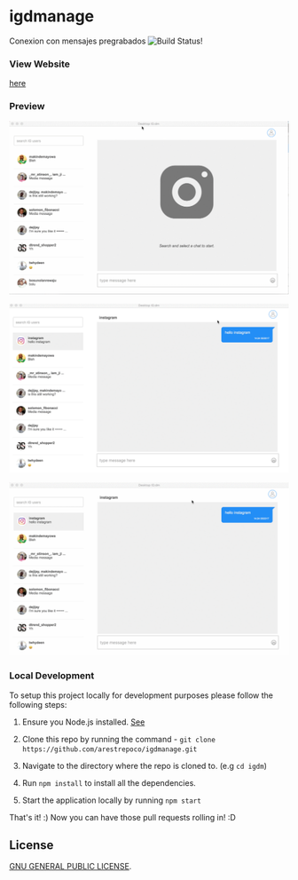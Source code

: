 # igdmanage
Conexion con mensajes pregrabados
![Build Status!](https://github.com/arestrepoco/igdmanage.svg?branch=master)
### View Website
[here](https://github.com/arestrepoco/igdmanage/)


### Preview

![Start a chat](docs/img/startchat.gif)

![Quote a message](docs/img/quotemessage.gif)

![View unfollowers](docs/img/unfollowers.gif)

### Local Development

To setup this project locally for development purposes please follow the following steps:

1. Ensure you Node.js installed. [See](https://nodejs.org/en/download/)

2. Clone this repo by running the command - `git clone https://github.com/arestrepoco/igdmanage.git`

3. Navigate to the directory where the repo is cloned to. (e.g `cd igdm`)

4. Run `npm install` to install all the dependencies.

5. Start the application locally by running `npm start`

That's it! :) Now you can have those pull requests rolling in! :D


## License

[GNU GENERAL PUBLIC LICENSE](LICENSE).
